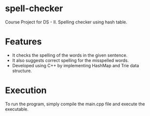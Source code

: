 # spell-checker
Course Project for DS - II. Spelling checker using hash table.

# Features
- It checks the spelling of the words in the given sentence.
- It also suggests correct spelling for the misspelled words.
- Developed using C++ by implementing HashMap and Trie data structure.

# Execution
To run the program, simply compile the main.cpp file and execute the executable.
